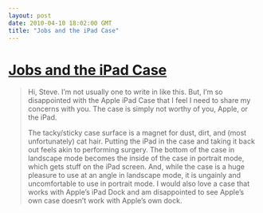 ```yaml
---
layout: post
date: 2010-04-10 18:02:00 GMT
title: "Jobs and the iPad Case"
---
```

# [Jobs and the iPad Case](http://marclafountain.com/post/509035940/well-there-you-have-it)

> Hi, Steve. I’m not usually one to write in like this. But, I’m so disappointed with the Apple iPad Case that I feel I need to share my concerns with you. The case is simply not worthy of you, Apple, or the iPad.
>
> The tacky/sticky case surface is a magnet for dust, dirt, and (most unfortunately) cat hair. Putting the iPad in the case and taking it back out feels akin to performing surgery. The bottom of the case in landscape mode becomes the inside of the case in portrait mode, which gets stuff on the iPad screen. And, while the case is a huge pleasure to use at an angle in landscape mode, it is ungainly and uncomfortable to use in portrait mode. I would also love a case that works with Apple’s iPad Dock and am disappointed to see Apple’s own case doesn’t work with Apple’s own dock.